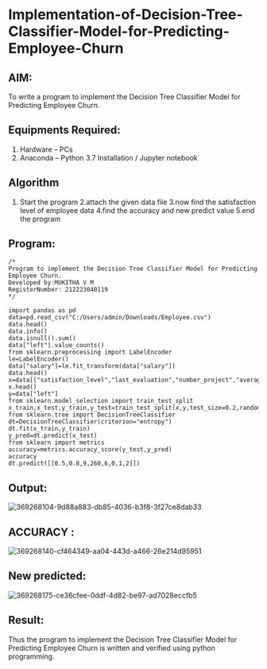 # Implementation-of-Decision-Tree-Classifier-Model-for-Predicting-Employee-Churn

## AIM:
To write a program to implement the Decision Tree Classifier Model for Predicting Employee Churn.

## Equipments Required:
1. Hardware – PCs
2. Anaconda – Python 3.7 Installation / Jupyter notebook

## Algorithm
1. Start the program
2.attach the given data file
3.now find the satisfaction level of employee data
4.find the accuracy and new predict value 5.end the program
 
## Program:
```
/*
Program to implement the Decision Tree Classifier Model for Predicting Employee Churn.
Developed by:MUKITHA V M 
RegisterNumber: 212223040119 
*/
```
```
import pandas as pd
data=pd.read_csv("C:/Users/admin/Downloads/Employee.csv")
data.head()
data.info()
data.isnull().sum()
data["left"].value_counts()
from sklearn.preprocessing import LabelEncoder
le=LabelEncoder()
data["salary"]=le.fit_transform(data["salary"])
data.head()
x=data[["satisfaction_level","last_evaluation","number_project","average_montly_hours","time_spend_company","Work_accident","promotion_last_5years","salary"]]
x.head()
y=data["left"]
from sklearn.model_selection import train_test_split
x_train,x_test,y_train,y_test=train_test_split(x,y,test_size=0.2,random_state=100)
from sklearn.tree import DecisionTreeClassifier
dt=DecisionTreeClassifier(criterion="entropy")
dt.fit(x_train,y_train)
y_pred=dt.predict(x_test)
from sklearn import metrics
accuracy=metrics.accuracy_score(y_test,y_pred)
accuracy
dt.predict([[0.5,0.8,9,260,6,0,1,2]])
```

## Output:
![369268104-9d88a883-db85-4036-b3f8-3f27ce8dab33](https://github.com/user-attachments/assets/a52dd8fd-0ae9-405d-97ab-a638e1e4d276)
## ACCURACY :
![369268140-cf464349-aa04-443d-a466-26e214d95951](https://github.com/user-attachments/assets/fea9f6f0-4cc9-4875-a4a9-3b78d925ee60)
## New predicted:
![369268175-ce36cfee-0ddf-4d82-be97-ad7028eccfb5](https://github.com/user-attachments/assets/b1c08f94-59fe-4f4c-9ecb-ba127e799fb6)

## Result:
Thus the program to implement the  Decision Tree Classifier Model for Predicting Employee Churn is written and verified using python programming.
